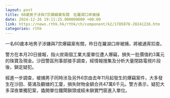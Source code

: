 ```yaml
---
layout: post
title: 60歲男子涉與7宗爆竊案有關　在羅湖口岸被捕
date: 2024-12-26 19:11:25.000000000 +08:00
link: https://news.rthk.hk/rthk/ch/component/k2/1785078-20241226.htm
categories: rthk
---
```


一名60歲本地男子涉嫌與7宗爆竊案有關，昨日在羅湖口岸被捕，將被通宵扣查。

警方在本月20日接報，指火炭兩個工業大廈單位遭人爆竊，損失一批價值約3萬元的珠寶及現金。沙田警區刑事部接手調查，經情報搜集及分析大量閉路電視片段後，鎖定疑犯。

經進一步調查，被捕男子同時涉及另外6宗由去年11月起發生的爆竊案件，大多發生在沙田、葵涌及觀塘的工廈，損失財物金額合共47萬6千元。警方表示，疑犯大多深夜單獨犯案，撬開單位鐵閘鎖頭或經未鎖實門窗進入單位。
